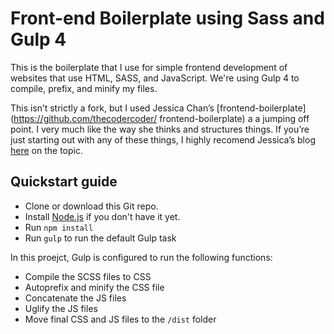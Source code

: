 # Front-end Boilerplate using Sass and Gulp 4

This is the boilerplate that I use for simple frontend development of websites that use HTML, SASS, and JavaScript. We're using Gulp 4 to compile, prefix, and minify my files.

This isn’t strictly a fork, but I used Jessica Chan’s [frontend-boilerplate](https://github.com/thecodercoder/
frontend-boilerplate) a a jumping off point. I very much like the way she thinks and structures things. If you’re just starting out with any of these things, I highly recomend Jessica’s blog [here](https://coder-coder.com/gulp-4-walk-through) on the topic.

## Quickstart guide

* Clone or download this Git repo.
* Install [Node.js](https://nodejs.org/en/) if you don't have it yet.
* Run `npm install`
* Run `gulp` to run the default Gulp task

In this proejct, Gulp is configured to run the following functions:

* Compile the SCSS files to CSS
* Autoprefix and minify the CSS file
* Concatenate the JS files
* Uglify the JS files
* Move final CSS and JS files to the `/dist` folder
 
